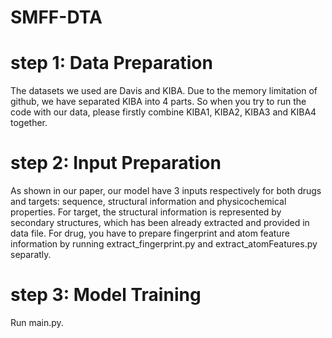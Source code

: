 # SMFF-DTA

# step 1: Data Preparation
The datasets we used are Davis and KIBA. Due to the memory limitation of github, we have separated KIBA into 4 parts. So when you try to run the code with our data, please firstly combine KIBA1, KIBA2, KIBA3 and KIBA4 together.

# step 2: Input Preparation
As shown in our paper, our model have 3 inputs respectively for both drugs and targets: sequence, structural information and physicochemical properties.
For target, the structural information is represented by secondary structures, which has been already extracted and provided in data file.
For drug, you have to prepare fingerprint and atom feature information by running extract_fingerprint.py and extract_atomFeatures.py separatly.

# step 3: Model Training
Run main.py.
